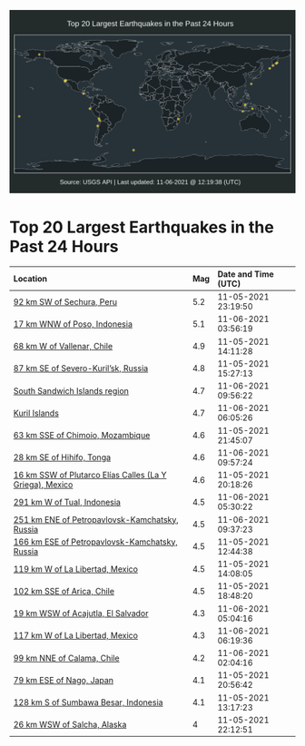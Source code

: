 ![Map](./map.png)

# Top 20 Largest Earthquakes in the Past 24 Hours

| Location | Mag | Date and Time (UTC) |
|:---|:---|:---|
| [92 km SW of Sechura, Peru](https://earthquake.usgs.gov/earthquakes/eventpage/us7000frvc) | 5.2 | 11-05-2021 23:19:50 |
| [17 km WNW of Poso, Indonesia](https://earthquake.usgs.gov/earthquakes/eventpage/us7000frwy) | 5.1 | 11-06-2021 03:56:19 |
| [68 km W of Vallenar, Chile](https://earthquake.usgs.gov/earthquakes/eventpage/us7000frq2) | 4.9 | 11-05-2021 14:11:28 |
| [87 km SE of Severo-Kuril’sk, Russia](https://earthquake.usgs.gov/earthquakes/eventpage/us7000frrf) | 4.8 | 11-05-2021 15:27:13 |
| [South Sandwich Islands region](https://earthquake.usgs.gov/earthquakes/eventpage/us7000frz9) | 4.7 | 11-06-2021 09:56:22 |
| [Kuril Islands](https://earthquake.usgs.gov/earthquakes/eventpage/us7000fry6) | 4.7 | 11-06-2021 06:05:26 |
| [63 km SSE of Chimoio, Mozambique](https://earthquake.usgs.gov/earthquakes/eventpage/us7000frur) | 4.6 | 11-05-2021 21:45:07 |
| [28 km SE of Hihifo, Tonga](https://earthquake.usgs.gov/earthquakes/eventpage/us7000frz4) | 4.6 | 11-06-2021 09:57:24 |
| [16 km SSW of Plutarco Elías Calles (La Y Griega), Mexico](https://earthquake.usgs.gov/earthquakes/eventpage/us7000fru2) | 4.6 | 11-05-2021 20:18:26 |
| [291 km W of Tual, Indonesia](https://earthquake.usgs.gov/earthquakes/eventpage/us7000frxq) | 4.5 | 11-06-2021 05:30:22 |
| [251 km ENE of Petropavlovsk-Kamchatsky, Russia](https://earthquake.usgs.gov/earthquakes/eventpage/us7000fryz) | 4.5 | 11-06-2021 09:37:23 |
| [166 km ESE of Petropavlovsk-Kamchatsky, Russia](https://earthquake.usgs.gov/earthquakes/eventpage/us7000frpp) | 4.5 | 11-05-2021 12:44:38 |
| [119 km W of La Libertad, Mexico](https://earthquake.usgs.gov/earthquakes/eventpage/us7000frq1) | 4.5 | 11-05-2021 14:08:05 |
| [102 km SSE of Arica, Chile](https://earthquake.usgs.gov/earthquakes/eventpage/us7000frth) | 4.5 | 11-05-2021 18:48:20 |
| [19 km WSW of Acajutla, El Salvador](https://earthquake.usgs.gov/earthquakes/eventpage/us7000frxa) | 4.3 | 11-06-2021 05:04:16 |
| [117 km W of La Libertad, Mexico](https://earthquake.usgs.gov/earthquakes/eventpage/us7000fry2) | 4.3 | 11-06-2021 06:19:36 |
| [99 km NNE of Calama, Chile](https://earthquake.usgs.gov/earthquakes/eventpage/us7000frwp) | 4.2 | 11-06-2021 02:04:16 |
| [79 km ESE of Nago, Japan](https://earthquake.usgs.gov/earthquakes/eventpage/us7000frue) | 4.1 | 11-05-2021 20:56:42 |
| [128 km S of Sumbawa Besar, Indonesia](https://earthquake.usgs.gov/earthquakes/eventpage/us7000frpu) | 4.1 | 11-05-2021 13:17:23 |
| [26 km WSW of Salcha, Alaska](https://earthquake.usgs.gov/earthquakes/eventpage/ak021e7e8guk) | 4 | 11-05-2021 22:12:51 |
